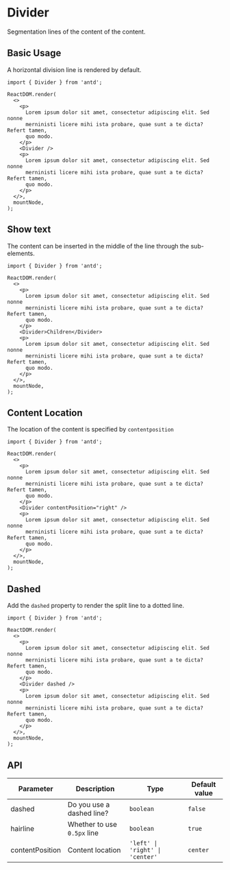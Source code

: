 # Divider

Segmentation lines of the content of the content.

## Basic Usage

A horizontal division line is rendered by default.

```tsx
import { Divider } from 'antd';

ReactDOM.render(
  <>
    <p>
      Lorem ipsum dolor sit amet, consectetur adipiscing elit. Sed nonne
      merninisti licere mihi ista probare, quae sunt a te dicta? Refert tamen,
      quo modo.
    </p>
    <Divider />
    <p>
      Lorem ipsum dolor sit amet, consectetur adipiscing elit. Sed nonne
      merninisti licere mihi ista probare, quae sunt a te dicta? Refert tamen,
      quo modo.
    </p>
  </>,
  mountNode,
);
```

## Show text

The content can be inserted in the middle of the line through the sub-elements.

```tsx
import { Divider } from 'antd';

ReactDOM.render(
  <>
    <p>
      Lorem ipsum dolor sit amet, consectetur adipiscing elit. Sed nonne
      merninisti licere mihi ista probare, quae sunt a te dicta? Refert tamen,
      quo modo.
    </p>
    <Divider>Children</Divider>
    <p>
      Lorem ipsum dolor sit amet, consectetur adipiscing elit. Sed nonne
      merninisti licere mihi ista probare, quae sunt a te dicta? Refert tamen,
      quo modo.
    </p>
  </>,
  mountNode,
);
```

## Content Location

The location of the content is specified by `contentposition`

```tsx
import { Divider } from 'antd';

ReactDOM.render(
  <>
    <p>
      Lorem ipsum dolor sit amet, consectetur adipiscing elit. Sed nonne
      merninisti licere mihi ista probare, quae sunt a te dicta? Refert tamen,
      quo modo.
    </p>
    <Divider contentPosition="right" />
    <p>
      Lorem ipsum dolor sit amet, consectetur adipiscing elit. Sed nonne
      merninisti licere mihi ista probare, quae sunt a te dicta? Refert tamen,
      quo modo.
    </p>
  </>,
  mountNode,
);
```

## Dashed

Add the `dashed` property to render the split line to a dotted line.

```tsx
import { Divider } from 'antd';

ReactDOM.render(
  <>
    <p>
      Lorem ipsum dolor sit amet, consectetur adipiscing elit. Sed nonne
      merninisti licere mihi ista probare, quae sunt a te dicta? Refert tamen,
      quo modo.
    </p>
    <Divider dashed />
    <p>
      Lorem ipsum dolor sit amet, consectetur adipiscing elit. Sed nonne
      merninisti licere mihi ista probare, quae sunt a te dicta? Refert tamen,
      quo modo.
    </p>
  </>,
  mountNode,
);
```

## API

| Parameter       | Description                 | Type                            | Default value |
| --------------- | --------------------------- | ------------------------------- | ------------- |
| dashed          | Do you use a dashed line?   | `boolean`                       | `false`       |
| hairline        | Whether to use `0.5px` line | `boolean`                       | `true`        |
| contentPosition | Content location            | `'left' \| 'right' \| 'center'` | `center`      |
